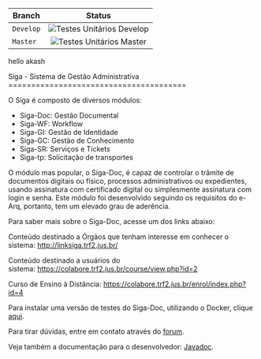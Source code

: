 | Branch        |                                                         Status                                                         |
|---------------|:----------------------------------------------------------------------------------------------------------------------:|
| `Develop`     | ![Testes Unitários Develop](https://github.com/projeto-siga/siga/actions/workflows/tests.yml/badge.svg?branch=develop) |
| `Master`      |  ![Testes Unitários Master](https://github.com/projeto-siga/siga/actions/workflows/tests.yml/badge.svg?branch=master)  |

<p>hello akash</p>
Siga - Sistema de Gestão Administrativa
=======================================

O Siga é composto de diversos módulos:

- Siga-Doc: Gestão Documental
- Siga-WF: Workflow
- Siga-GI: Gestão de Identidade
- Siga-GC: Gestão de Conhecimento
- Siga-SR: Serviços e Tickets
- Siga-tp: Solicitação de transportes

O módulo mas popular, o Siga-Doc, é capaz de controlar o trâmite de documentos digitais ou físico, processos administrativos ou expedientes, usando assinatura com certificado digital ou simplesmente assinatura com login e senha. Este módulo foi desenvolvido seguindo os requisitos do e-Arq, portanto, tem um elevado grau de aderência.

Para saber mais sobre o Siga-Doc, acesse um dos links abaixo:

Conteúdo destinado a Órgãos que tenham interesse em conhecer o sistema: http://linksiga.trf2.jus.br/

Conteúdo destinado a usuários do sistema: https://colabore.trf2.jus.br/course/view.php?id=2

Curso de Ensino à Distância: https://colabore.trf2.jus.br/enrol/index.php?id=4

Para instalar uma versão de testes do Siga-Doc, utilizando o Docker, clique [aqui](https://github.com/projeto-siga/siga-docker).

Para tirar dúvidas, entre em contato através do [forum](https://groups.google.com/forum/#!forum/siga-doc).

Veja também a documentação para o desenvolvedor: [Javadoc](http://projeto-siga.github.io/artifacts/javadoc/).
